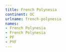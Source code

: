 ```yaml
---
title: French Polynesia
continent: OC
urlname: french-polynesia
names:
- French Polynesia
- French Polynesia
- PF
- PYF
---
```



